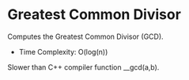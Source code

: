 # Greatest Common Divisor

Computes the Greatest Common Divisor (GCD).
* Time Complexity: O(log(n))

Slower than C++ compiler function __gcd(a,b).
